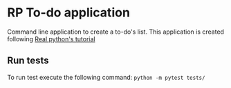 # RP To-do application

Command line application to create a to-do's list. This application is created following [Real python's tutorial](https://realpython.com/python-typer-cli/)

## Run tests

To run test execute the following command: `python -m pytest tests/` 